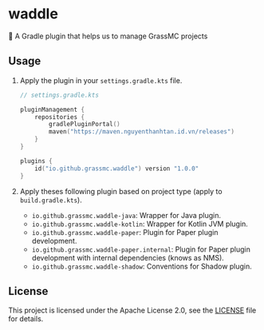 # waddle

🧰 A Gradle plugin that helps us to manage GrassMC projects

## Usage

1. Apply the plugin in your `settings.gradle.kts` file.

    ```kotlin
    // settings.gradle.kts
    
    pluginManagement {
        repositories {
            gradlePluginPortal()
            maven("https://maven.nguyenthanhtan.id.vn/releases")
        }
    }
    
    plugins {
        id("io.github.grassmc.waddle") version "1.0.0"
    }
    ```

2. Apply theses following plugin based on project type (apply to `build.gradle.kts`).

    - `io.github.grassmc.waddle-java`: Wrapper for Java plugin.
    - `io.github.grassmc.waddle-kotlin`: Wrapper for Kotlin JVM plugin.
    - `io.github.grassmc.waddle-paper`: Plugin for Paper plugin development.
    - `io.github.grassmc.waddle-paper.internal`: Plugin for Paper plugin development with internal dependencies (knows
      as NMS).
    - `io.github.grassmc.waddle-shadow`: Conventions for Shadow plugin.

## License

This project is licensed under the Apache License 2.0, see the [LICENSE](LICENSE) file for details.
